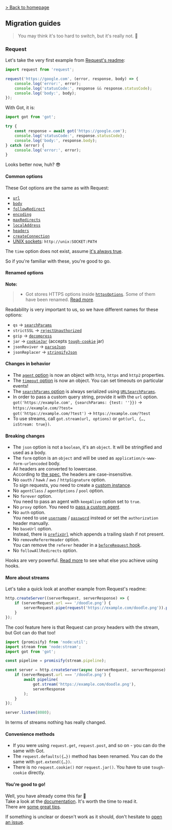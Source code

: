 [> Back to homepage](../../readme.md#documentation)

## Migration guides

> You may think it's too hard to switch, but it's really not. 🦄

### Request

Let's take the very first example from [Request's readme](https://github.com/request/request#super-simple-to-use):

```js
import request from 'request';

request('https://google.com', (error, response, body) => {
	console.log('error:', error);
	console.log('statusCode:', response && response.statusCode);
	console.log('body:', body);
});
```

With Got, it is:

```js
import got from 'got';

try {
	const response = await got('https://google.com');
	console.log('statusCode:', response.statusCode);
	console.log('body:', response.body);
} catch (error) {
	console.log('error:', error);
}
```

Looks better now, huh? 😎

#### Common options

These Got options are the same as with Request:

- [`url`](../2-options.md#url)
- [`body`](../2-options.md#body)
- [`followRedirect`](../2-options.md#followredirect)
- [`encoding`](../2-options.md#encoding)
- [`maxRedirects`](../2-options.md#maxredirects)
- [`localAddress`](../2-options.md#localaddress)
- [`headers`](../2-options.md#headers)
- [`createConnection`](../2-options.md#createconnection)
- [UNIX sockets](../tips.md#unixsockets): `http://unix:SOCKET:PATH`

The `time` option does not exist, assume [it's always true](../6-timeout.md).

So if you're familiar with these, you're good to go.

#### Renamed options

**Note:**
> - Got stores HTTPS options inside [`httpsOptions`](../2-options.md#httpsoptions). Some of them have been renamed. [Read more](../5-https.md).

Readability is very important to us, so we have different names for these options:

- `qs` → [`searchParams`](../2-options.md#serachparams)
- `strictSSL` → [`rejectUnauthorized`](../2-options.md#rejectunauthorized)
- `gzip` → [`decompress`](../2-options.md#decompress)
- `jar` → [`cookieJar`](../2-options.md#cookiejar) (accepts [`tough-cookie`](https://github.com/salesforce/tough-cookie) jar)
- `jsonReviver` → [`parseJson`](../2-options.md#parsejson)
- `jsonReplacer` → [`stringifyJson`](../2-options.md#stringifyjson)

#### Changes in behavior

- The [`agent` option](../2-options.md#agent) is now an object with `http`, `https` and `http2` properties.
- The [`timeout` option](../6-timeout.md) is now an object. You can set timeouts on particular events!
- The [`searchParams` option](https://github.com/sindresorhus/got#searchParams) is always serialized using [`URLSearchParams`](https://developer.mozilla.org/en-US/docs/Web/API/URLSearchParams).
- In order to pass a custom query string, provide it with the `url` option.\
  `got('https://example.com', {searchParams: {test: ''}})` → `https://example.com/?test=`\
  `got('https://example.com/?test')` → `https://example.com/?test`
- To use streams, call `got.stream(url, options)` or `got(url, {…, isStream: true})`.

#### Breaking changes

- The `json` option is not a `boolean`, it's an `object`. It will be stringified and used as a body.
- The `form` option is an `object` and will be used as `application/x-www-form-urlencoded` body.
- All headers are converted to lowercase.\
  According to [the spec](https://datatracker.ietf.org/doc/html/rfc7230#section-3.2), the headers are case-insensitive.
- No `oauth` / `hawk` / `aws` / `httpSignature` option.\
  To sign requests, you need to create a [custom instance](../examples/advanced-creation.js).
- No `agentClass` / `agentOptions` / `pool` option.
- No `forever` option.\
  You need to pass an agent with `keepAlive` option set to `true`.
- No `proxy` option. You need to [pass a custom agent](../tips.md#proxy).
- No `auth` option.\
  You need to use [`username`](../2-options.md#username) / [`password`](../2-options.md#password) instead or set the `authorization` header manually.
- No `baseUrl` option.\
  Instead, there is [`prefixUrl`](../2-options.md#prefixurl) which appends a trailing slash if not present.
- No `removeRefererHeader` option.\
  You can remove the `referer` header in a [`beforeRequest` hook](../9-hooks.md#beforerequest).
- No `followAllRedirects` option.

Hooks are very powerful. [Read more](../9-hooks.md) to see what else you achieve using hooks.

#### More about streams

Let's take a quick look at another example from Request's readme:

```js
http.createServer((serverRequest, serverResponse) => {
	if (serverRequest.url === '/doodle.png') {
		serverRequest.pipe(request('https://example.com/doodle.png')).pipe(serverResponse);
	}
});
```

The cool feature here is that Request can proxy headers with the stream, but Got can do that too!

```js
import {promisify} from 'node:util';
import stream from 'node:stream';
import got from 'got';

const pipeline = promisify(stream.pipeline);

const server = http.createServer(async (serverRequest, serverResponse) => {
	if (serverRequest.url === '/doodle.png') {
		await pipeline(
			got.stream('https://example.com/doodle.png'),
			serverResponse
		);
	}
});

server.listen(8080);
```

In terms of streams nothing has really changed.

#### Convenience methods

- If you were using `request.get`, `request.post`, and so on - you can do the same with Got.
- The `request.defaults({…})` method has been renamed. You can do the same with `got.extend({…})`.
- There is no `request.cookie()` nor `request.jar()`. You have to use `tough-cookie` directly.

#### You're good to go!

Well, you have already come this far :tada:\
Take a look at the [documentation](../../readme.md#documentation). It's worth the time to read it.\
There are [some great tips](../tips.md).

If something is unclear or doesn't work as it should, don't hesitate to [open an issue](https://github.com/sindresorhus/got/issues/new/choose).

